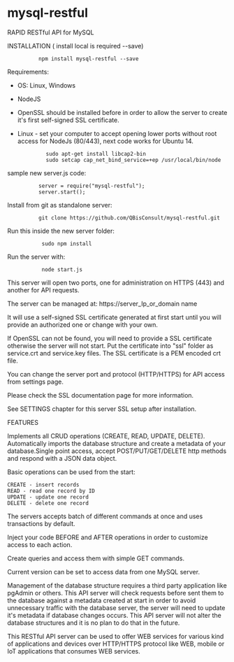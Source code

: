 # mysql-restful


RAPID RESTful API for MySQL

INSTALLATION  ( install local is required  --save)

              npm install mysql-restful --save

Requirements:
- OS: Linux, Windows 
- NodeJS
- OpenSSL should be installed before in order to allow the server to create it's first self-signed SSL certificate.
- Linux - set your computer to accept opening lower ports without root access for NodeJs (80/443), next code works for Ubuntu 14.

               sudo apt-get install libcap2-bin
               sudo setcap cap_net_bind_service=+ep /usr/local/bin/node

sample new server.js code:

              server = require("mysql-restful");
              server.start();


Install from git as standalone server:

              git clone https://github.com/QBisConsult/mysql-restful.git

Run this inside the new server folder:   

               sudo npm install

Run the server with:

               node start.js

This server will open two ports, one for administration on HTTPS (443) and another for API requests.

The server can be managed at:  https://server_Ip_or_domain name

It will use a self-signed SSL certificate generated at first start until you will provide an authorized one or change with your own.

If OpenSSL can not be found, you will need to provide a SSL certificate otherwise the server will not start.
Put the certificate into "ssl" folder as service.crt and service.key files. The SSL certificate is a PEM encoded crt file.

You can change the server port and protocol (HTTP/HTTPS) for API access from settings page.

Please check the SSL documentation page for more information.

See SETTINGS chapter for this server SSL setup after installation.

FEATURES

Implements all CRUD operations (CREATE, READ, UPDATE, DELETE).
Automatically imports the database structure and create a metadata of your database.Single point access, accept POST/PUT/GET/DELETE http methods and respond with a JSON data object.

Basic operations can be used from the start:

    CREATE - insert records
    READ - read one record by ID
    UPDATE - update one record
    DELETE - delete one record

The servers accepts batch of different commands at once and uses transactions by default.

Inject your code BEFORE and AFTER operations in order to customize access to each action.

Create queries and access them with simple GET commands.

Current version can be set to access data from one MySQL server.

Management of the database structure requires a third party application like pgAdmin or others. This API server will check requests before sent them to the database against a metadata created at start in order to avoid unnecessary traffic with the database server, the server will need to update it's metadata if database changes occurs. This API server will not alter the database structures and it is no plan to do that in the future.

This RESTful API server can be used to offer WEB services for various kind of applications and devices over HTTP/HTTPS protocol like WEB, mobile or IoT applications  that consumes WEB services.



